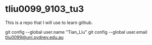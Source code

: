 # tliu0099_9103_tu3

This is a repo that I will use to learn github.

git config --global user.name "Tian_Liu"
git config --global user.email tliu0099@uni.sydney.edu.au